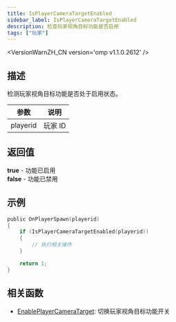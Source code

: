 ```yaml
---
title: IsPlayerCameraTargetEnabled
sidebar_label: IsPlayerCameraTargetEnabled
description: 检查玩家视角目标功能是否启用
tags: ["玩家"]
---
```


<VersionWarnZH_CN version='omp v1.1.0.2612' />

## 描述

检测玩家视角目标功能是否处于启用状态。

| 参数     | 说明    |
| -------- | ------- |
| playerid | 玩家 ID |

## 返回值

**true** - 功能已启用  
**false** - 功能已禁用

## 示例

```c
public OnPlayerSpawn(playerid)
{
    if (IsPlayerCameraTargetEnabled(playerid))
    {
        // 执行相关操作
    }

    return 1;
}
```

## 相关函数

- [EnablePlayerCameraTarget](EnablePlayerCameraTarget): 切换玩家视角目标功能开关
